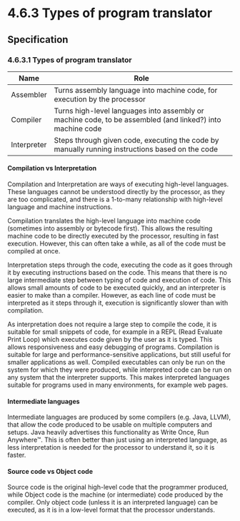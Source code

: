 # 4.6.3 Types of program translator

## Specification

### 4.6.3.1 Types of program translator
|Name|Role|
|---|---|
|Assembler|Turns assembly language into machine code, for execution by the processor|
|Compiler|Turns high-level languages into assembly or machine code, to be assembled (and linked?) into machine code|
|Interpreter|Steps through given code, executing the code by manually running instructions based on the code|

#### Compilation vs Interpretation
Compilation and Interpretation are ways of executing high-level languages. These languages cannot be understood directly by the processor, as they are too complicated, and there is a 1-to-many relationship with high-level language and machine instructions.

Compilation translates the high-level language into machine code (sometimes into assembly or bytecode first). This allows the resulting machine code to be directly executed by the processor, resulting in fast execution. However, this can often take a while, as all of the code must be compiled at once.

Interpretation steps through the code, executing the code as it goes through it by executing instructions based on the code. This means that there is no large intermediate step between typing of code and execution of code. This allows small amounts of code to be executed quickly, and an interpreter is easier to make than a compiler. However, as each line of code must be interpreted as it steps through it, execution is significantly slower than with compilation.

As interpretation does not require a large step to compile the code, it is suitable for small snippets of code, for example in a REPL (Read Evaluate Print Loop) which executes code given by the user as it is typed. This allows responsiveness and easy debugging of programs. Compilation is suitable for large and performance-sensitive applications, but still useful for smaller applications as well. Compiled executables can only be run on the system for which they were produced, while interpreted code can be run on any system that the interpreter supports. This makes interpreted languages suitable for programs used in many environments, for example web pages.

#### Intermediate languages
Intermediate languages are produced by some compilers (e.g. Java, LLVM), that allow the code produced to be usable on multiple computers and setups. Java heavily advertises this functionality as Write Once, Run Anywhere™. This is often better than just using an interpreted language, as less interpretation is needed for the processor to understand it, so it is faster.

#### Source code vs Object code
Source code is the original high-level code that the programmer produced, while Object code is the machine (or intermediate) code produced by the compiler. Only object code (unless it is an interpreted language) can be executed, as it is in a low-level format that the processor understands.